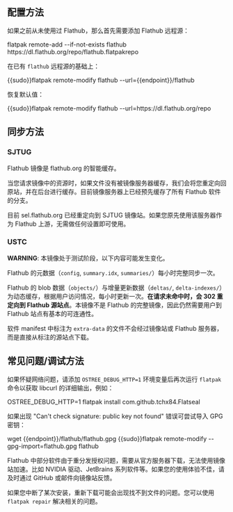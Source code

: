 ## 配置方法

如果之前从未使用过 Flathub，那么首先需要添加 Flathub 远程源：

<tmpl z-lang="bash">
flatpak remote-add --if-not-exists flathub https://dl.flathub.org/repo/flathub.flatpakrepo
</tmpl>

在已有 `flathub` 远程源的基础上：

<tmpl z-lang="bash">
{{sudo}}flatpak remote-modify flathub --url={{endpoint}}/flathub
</tmpl>

恢复默认值：

<tmpl z-lang="bash">
{{sudo}}flatpak remote-modify flathub --url=https://dl.flathub.org/repo
</tmpl>

## 同步方法

### SJTUG

Flathub 镜像是 flathub.org 的智能缓存。

当您请求镜像中的资源时，如果文件没有被镜像服务器缓存，我们会将您重定向回原站，并在后台进行缓存。目前镜像服务器上已经预先缓存了所有 Flathub 软件的分支。

目前 sel.flathub.org 已经重定向到 SJTUG 镜像站。如果您原先使用该服务器作为 Flathub 上游，无需做任何设置即可使用。

### USTC

**WARNING**: 本镜像处于测试阶段，以下内容可能发生变化。

Flathub 的元数据（`config`, `summary.idx`, `summaries/`）每小时完整同步一次。

Flathub 的 blob 数据（`objects/`）与增量更新数据（`deltas/`, `delta-indexes/`）为动态缓存，根据用户访问情况，每小时更新一次。**在请求未命中时，会 302 重定向到 Flathub 源站点**。本镜像不是 Flathub 的完整镜像，因此仍然需要用户到 Flathub 站点有基本的可连通性。

软件 manifest 中标注为 `extra-data` 的文件不会经过镜像站或 Flathub 服务器，而是直接从标注的源站点下载。

## 常见问题/调试方法

如果怀疑网络问题，请添加 `OSTREE_DEBUG_HTTP=1` 环境变量后再次运行 `flatpak` 命令以获取 libcurl 的详细输出，例如：

<tmpl z-lang="bash">
OSTREE_DEBUG_HTTP=1 flatpak install com.github.tchx84.Flatseal
</tmpl>

如果出现 "Can't check signature: public key not found" 错误可尝试导入 GPG 密钥：

<tmpl z-lang="bash">
wget {{endpoint}}/flathub/flathub.gpg
{{sudo}}flatpak remote-modify --gpg-import=flathub.gpg flathub
</tmpl>

Flathub 中部分软件由于重分发授权问题，需要从官方服务器下载，无法使用镜像站加速。比如 NVIDIA 驱动、JetBrains 系列软件等。如果您的使用体验不佳，请及时通过 GitHub 或邮件向镜像站反馈。

如果您中断了某次安装，重新下载可能会出现找不到文件的问题。您可以使用 `flatpak repair` 解决相关的问题。
